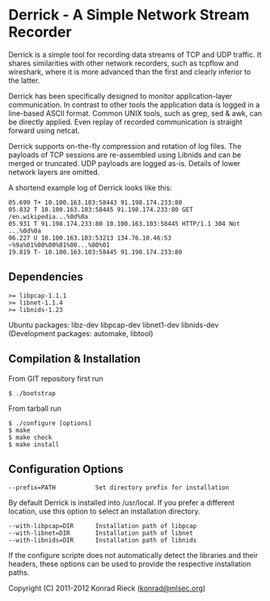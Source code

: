 
Derrick - A Simple Network Stream Recorder
==

Derrick is a simple tool for recording data streams of TCP and UDP traffic.
It shares similarities with other network recorders, such as tcpflow and
wireshark, where it is more advanced than the first and clearly inferior to
the latter.

Derrick has been specifically designed to monitor application-layer
communication.  In contrast to other tools the application data is logged in
a line-based ASCII format.  Common UNIX tools, such as grep, sed & awk, can
be directly applied.  Even replay of recorded communication is straight
forward using netcat.

Derrick supports on-the-fly compression and rotation of log files.  The
payloads of TCP sessions are re-assembled using Libnids and can be merged or
truncated.  UDP payloads are logged as-is.  Details of lower network layers
are omitted.

A shortend example log of Derrick looks like this:

    05.699 T+ 10.100.163.103:58443 91.198.174.233:80 
    05.832 T 10.100.163.103:58445 91.198.174.233:80 GET /en.wikipedia...%0d%0a
    05.931 T 91.198.174.233:80 10.100.163.103:58445 HTTP/1.1 304 Not ...%0d%0a 
    06.227 U 10.100.163.103:53213 134.76.10.46:53 ~%9a%01%00%00%01%00...%00%01 
    19.819 T- 10.100.163.103:58445 91.198.174.233:80 

Dependencies
--
    >= libpcap-1.1.1
    >= libnet-1.1.4
    >= libnids-1.23

Ubuntu packages: libz-dev libpcap-dev libnet1-dev libnids-dev
(Development packages: automake, libtool)  

Compilation & Installation
--

From GIT repository first run

    $ ./bootstrap

From tarball run

    $ ./configure [options]
    $ make
    $ make check
    $ make install

Configuration Options
--
    --prefix=PATH           Set directory prefix for installation

By default Derrick is installed into /usr/local. If you prefer a different
location, use this option to select an installation directory.

    --with-libpcap=DIR      Installation path of libpcap 
    --with-libnet=DIR       Installation path of libnet 
    --with-libnids=DIR      Installation path of libnids 

If the configure scripte does not automatically detect the libraries and
their headers, these options can be used to provide the respective
installation paths.

Copyright (C) 2011-2012 Konrad Rieck (konrad@mlsec.org)